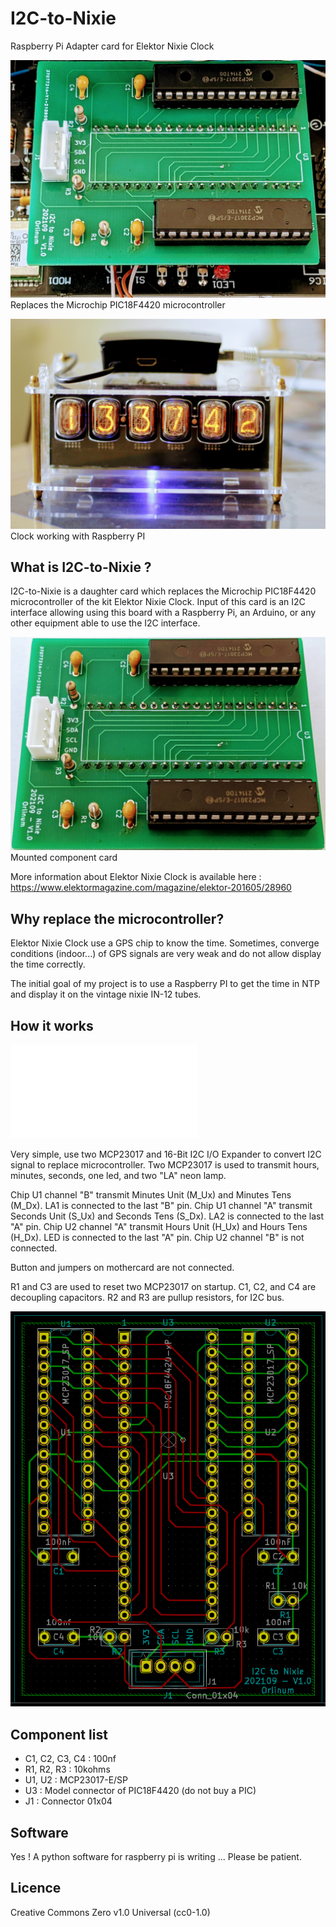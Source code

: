 # I2C-to-Nixie
Raspberry Pi Adapter card for Elektor Nixie Clock

![card](./Picture/1.jpg)
Replaces the Microchip PIC18F4420 microcontroller

![card2](./Picture/2.jpg)
Clock working with Raspberry PI

## What is I2C-to-Nixie ?
I2C-to-Nixie is a daughter card which replaces the Microchip PIC18F4420 microcontroller of the kit Elektor Nixie Clock.
Input of this card is an I2C interface allowing using this board with a Raspberry Pi, an Arduino, or any other equipment able to use the I2C interface.

![card0](./Picture/0.jpg)
Mounted component card

More information about Elektor Nixie Clock is available here :  https://www.elektormagazine.com/magazine/elektor-201605/28960

## Why replace the microcontroller? 
Elektor Nixie Clock use a GPS chip to know the time.
Sometimes, converge conditions (indoor...) of GPS signals are very weak and do not allow display the time correctly.

The initial goal of my project is to use a Raspberry PI to get the time in NTP and display it on the vintage nixie IN-12 tubes.

## How it works
![Schema1](./Picture/schema.pdf)

Very simple, use two MCP23017 and 16-Bit I2C I/O Expander to convert I2C signal to replace microcontroller.
Two MCP23017 is used to transmit hours, minutes, seconds, one led, and two "LA" neon lamp.

Chip U1 channel "B" transmit Minutes Unit (M_Ux) and Minutes Tens (M_Dx). LA1 is connected to the last "B" pin.
Chip U1 channel "A" transmit Seconds Unit (S_Ux) and Seconds Tens (S_Dx). LA2 is connected to the last "A" pin.
Chip U2 channel "A" transmit Hours Unit (H_Ux) and Hours Tens (H_Dx). LED is connected to the last "A" pin.
Chip U2 channel "B" is not connected.

Button and jumpers on mothercard are not connected.

R1 and C3 are used to reset two MCP23017 on startup. C1, C2, and C4 are decoupling capacitors. R2 and R3 are pullup resistors, for I2C bus.

![Schema2](./Picture/3.png)

## Component list
* C1, C2, C3, C4 : 100nf
* R1, R2, R3 : 10kohms
* U1, U2 : MCP23017-E/SP 
* U3 : Model connector of PIC18F4420 (do not buy a PIC)
* J1 : Connector 01x04

## Software
Yes ! A python software for raspberry pi is writing ... Please be patient. 

## Licence
Creative Commons Zero v1.0 Universal (cc0-1.0)

